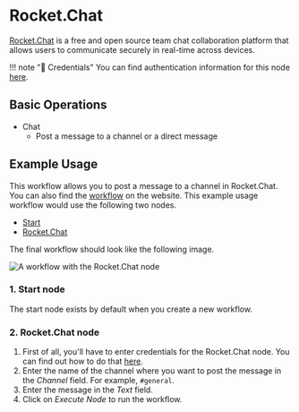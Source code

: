 # Rocket.Chat

[Rocket.Chat](https://rocket.chat/) is a free and open source team chat collaboration platform that allows users to communicate securely in real-time across devices.

!!! note "🔑 Credentials"
    You can find authentication information for this node [here](/workflow/integrations/credentials/rocketchat/).


## Basic Operations

* Chat
    * Post a message to a channel or a direct message

## Example Usage

This workflow allows you to post a message to a channel in Rocket.Chat. You can also find the [workflow](https://n8n.io/workflows/462) on the website. This example usage workflow would use the following two nodes.
- [Start](/workflow/integrations/core-nodes/workflow-nodes-base.start/)
- [Rocket.Chat]()

The final workflow should look like the following image.

![A workflow with the Rocket.Chat node](/_images/integrations/nodes/rocketchat/workflow.png)

### 1. Start node

The start node exists by default when you create a new workflow.

### 2. Rocket.Chat node

1. First of all, you'll have to enter credentials for the Rocket.Chat node. You can find out how to do that [here](/workflow/integrations/credentials/rocketchat/).
2. Enter the name of the channel where you want to post the message in the *Channel* field. For example, `#general`.
3. Enter the message in the *Text* field.
5. Click on *Execute Node* to run the workflow.





